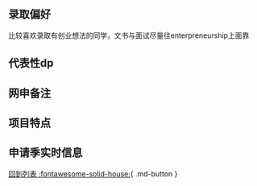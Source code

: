 ## 录取偏好
比较喜欢录取有创业想法的同学，文书与面试尽量往enterpreneurship上面靠
## 代表性dp

## 网申备注

## 项目特点

## 申请季实时信息

[回到列表 :fontawesome-solid-house:](../选校梯度.md){ .md-button }
